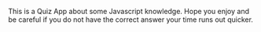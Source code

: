 This is a Quiz App about some Javascript knowledge. 
Hope you enjoy and be careful if you do not have the correct answer your time runs out quicker.
